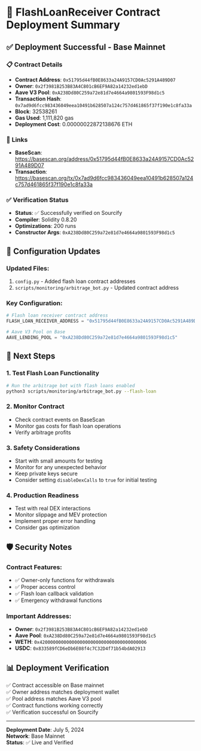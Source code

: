 # 🚀 FlashLoanReceiver Contract Deployment Summary

## ✅ **Deployment Successful - Base Mainnet**

### 📋 **Contract Details**
- **Contract Address**: `0x51795d44fB0E8633a24A9157CD0Ac5291A489D07`
- **Owner**: `0x2f3981B253B83A4C801cB6EF9A82a14232ed1ebD`
- **Aave V3 Pool**: `0xA238Dd80C259a72e81d7e4664a9801593F98d1c5`
- **Transaction Hash**: `0x7ad9d6fcc983436049eea10491b628507a124c757d461865f37f190e1c8fa33a`
- **Block**: 32538261
- **Gas Used**: 1,111,820 gas
- **Deployment Cost**: 0.00000022872138676 ETH

### 🔗 **Links**
- **BaseScan**: https://basescan.org/address/0x51795d44fB0E8633a24A9157CD0Ac5291A489D07
- **Transaction**: https://basescan.org/tx/0x7ad9d6fcc983436049eea10491b628507a124c757d461865f37f190e1c8fa33a

### ✅ **Verification Status**
- **Status**: ✅ Successfully verified on Sourcify
- **Compiler**: Solidity 0.8.20
- **Optimizations**: 200 runs
- **Constructor Args**: `0xA238Dd80C259a72e81d7e4664a9801593F98d1c5`

## 🔧 **Configuration Updates**

### Updated Files:
1. `config.py` - Added flash loan contract addresses
2. `scripts/monitoring/arbitrage_bot.py` - Updated contract address

### Key Configuration:
```python
# Flash loan receiver contract address
FLASH_LOAN_RECEIVER_ADDRESS = "0x51795d44fB0E8633a24A9157CD0Ac5291A489D07"

# Aave V3 Pool on Base
AAVE_LENDING_POOL = "0xA238Dd80C259a72e81d7e4664a9801593F98d1c5"
```

## 🎯 **Next Steps**

### 1. **Test Flash Loan Functionality**
```bash
# Run the arbitrage bot with flash loans enabled
python3 scripts/monitoring/arbitrage_bot.py --flash-loan
```

### 2. **Monitor Contract**
- Check contract events on BaseScan
- Monitor gas costs for flash loan operations
- Verify arbitrage profits

### 3. **Safety Considerations**
- Start with small amounts for testing
- Monitor for any unexpected behavior
- Keep private keys secure
- Consider setting `disableDexCalls` to `true` for initial testing

### 4. **Production Readiness**
- Test with real DEX interactions
- Monitor slippage and MEV protection
- Implement proper error handling
- Consider gas optimization

## 🛡️ **Security Notes**

### Contract Features:
- ✅ Owner-only functions for withdrawals
- ✅ Proper access control
- ✅ Flash loan callback validation
- ✅ Emergency withdrawal functions

### Important Addresses:
- **Owner**: `0x2f3981B253B83A4C801cB6EF9A82a14232ed1ebD`
- **Aave Pool**: `0xA238Dd80C259a72e81d7e4664a9801593F98d1c5`
- **WETH**: `0x4200000000000000000000000000000000000006`
- **USDC**: `0x833589fCD6eDb6E08f4c7C32D4f71b54bdA02913`

## 📊 **Deployment Verification**

✅ Contract accessible on Base mainnet  
✅ Owner address matches deployment wallet  
✅ Pool address matches Aave V3 pool  
✅ Contract functions working correctly  
✅ Verification successful on Sourcify  

---

**Deployment Date**: July 5, 2024  
**Network**: Base Mainnet  
**Status**: ✅ Live and Verified 